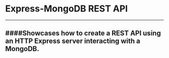 # Express-MongoDB REST API
---
####Showcases how to create a REST API using an HTTP Express server interacting with a MongoDB. 
--- 


